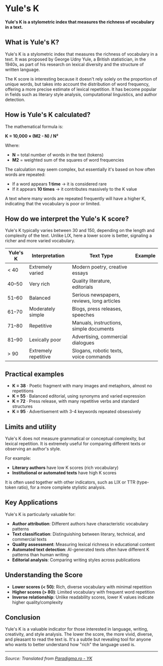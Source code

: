 # Yule's K

**Yule's K is a stylometric index that measures the richness of vocabulary in a text.**

## What is Yule's K?

Yule's K is a stylometric index that measures the richness of vocabulary in a text. It was proposed by George Udny Yule, a British statistician, in the 1940s, as part of his research on lexical diversity and the structure of written language.

The K score is interesting because it doesn't rely solely on the proportion of unique words, but takes into account the distribution of word frequency, offering a more precise estimate of lexical repetition. It has become popular in fields such as literary style analysis, computational linguistics, and author detection.

## How is Yule's K calculated?

The mathematical formula is:

**K = 10,000 × (M2 - N) / N²**

Where:

- **N** = total number of words in the text (tokens)
- **M2** = weighted sum of the squares of word frequencies

The calculation may seem complex, but essentially it's based on how often words are repeated:

- If a word appears **1 time** → it is considered rare
- If it appears **10 times** → it contributes massively to the K value

A text where many words are repeated frequently will have a higher K, indicating that the vocabulary is poor or limited.

## How do we interpret the Yule's K score?

Yule's K typically varies between 30 and 150, depending on the length and complexity of the text. Unlike LIX, here a lower score is better, signaling a richer and more varied vocabulary.

| Yule's K | Interpretation | Text Type | Example |
|----------|----------------|-----------|---------|
| < 40 | Extremely varied | Modern poetry, creative essays |
| 40–50 | Very rich | Quality literature, editorials |
| 51–60 | Balanced | Serious newspapers, reviews, long articles |
| 61–70 | Moderately simple | Blogs, press releases, speeches |
| 71–80 | Repetitive | Manuals, instructions, simple documents |
| 81–90 | Lexically poor | Advertising, commercial dialogues |
| > 90 | Extremely repetitive | Slogans, robotic texts, voice commands |

## Practical examples

- **K = 38** · Poetic fragment with many images and metaphors, almost no repetitions
- **K = 55** · Balanced editorial, using synonyms and varied expression
- **K = 72** · Press release, with many repetitive verbs and standard structures
- **K = 95** · Advertisement with 3-4 keywords repeated obsessively

## Limits and utility

Yule's K does not measure grammatical or conceptual complexity, but lexical repetition. It is extremely useful for comparing different texts or observing an author's style.

For example:

- **Literary authors** have low K scores (rich vocabulary)
- **Institutional or automated texts** have high K scores

It is often used together with other indicators, such as LIX or TTR (type-token ratio), for a more complete stylistic analysis.

## Key Applications

Yule's K is particularly valuable for:

- **Author attribution**: Different authors have characteristic vocabulary patterns
- **Text classification**: Distinguishing between literary, technical, and commercial texts
- **Quality assessment**: Measuring lexical richness in educational content
- **Automated text detection**: AI-generated texts often have different K patterns than human writing
- **Editorial analysis**: Comparing writing styles across publications

## Understanding the Score

- **Lower scores (< 50)**: Rich, diverse vocabulary with minimal repetition
- **Higher scores (> 80)**: Limited vocabulary with frequent word repetition
- **Inverse relationship**: Unlike readability scores, lower K values indicate higher quality/complexity

## Conclusion

Yule's K is a valuable indicator for those interested in language, writing, creativity, and style analysis. The lower the score, the more vivid, diverse, and pleasant to read the text is. It's a subtle but revealing tool for anyone who wants to better understand how "rich" the language used is.

---

*Source: Translated from [Paradigma.ro - YK](https://www.paradigma.ro/p/yuk)*
